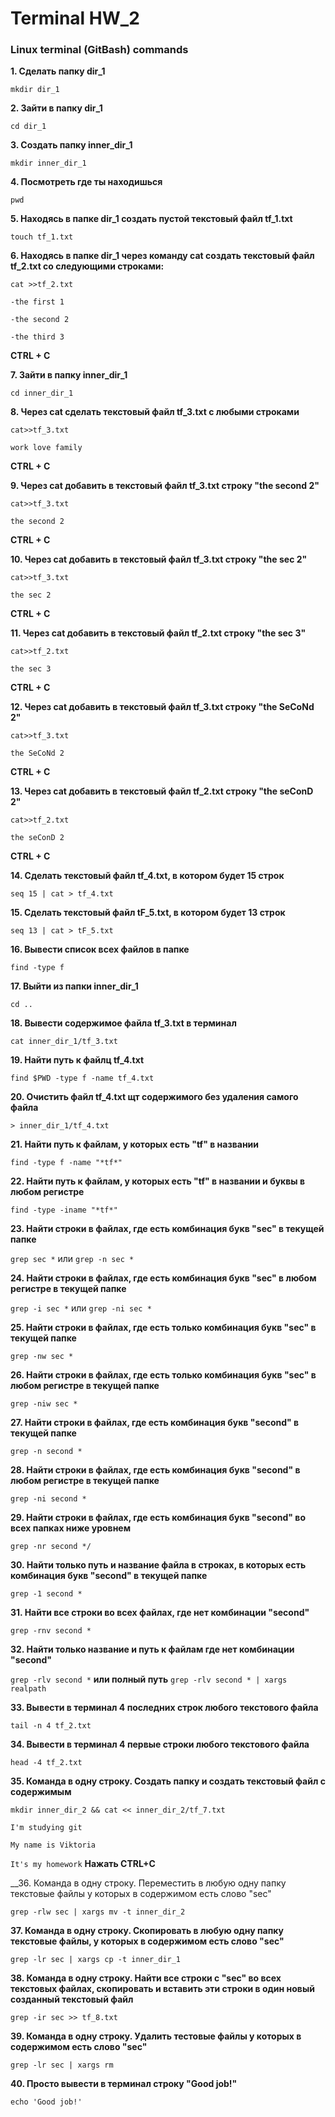 # Terminal HW_2
### Linux terminal (GitBash) commands

__1. Сделать папку dir_1__

`mkdir dir_1`

__2. Зайти в папку dir_1__

`cd dir_1`

__3. Создать папку inner_dir_1__

`mkdir inner_dir_1`

__4. Посмотреть где ты находишься__

`pwd`

__5. Находясь в папке dir_1 создать пустой текстовый файл tf_1.txt__

`touch tf_1.txt`

__6. Находясь в папке dir_1 через команду cat создать текстовый файл tf_2.txt со следующими строками:__

`cat >>tf_2.txt`

`-the first 1`

`-the second 2`

`-the third 3`

__CTRL + C__

__7. Зайти в папку inner_dir_1__

`cd inner_dir_1`

__8. Через cat сделать текстовый файл tf_3.txt с любыми строками__

`cat>>tf_3.txt`

`work love family`

__CTRL + C__

__9. Через cat добавить в текстовый файл tf_3.txt строку "the second 2"__

`cat>>tf_3.txt`

`the second 2`

__CTRL + C__

__10. Через cat добавить в текстовый файл tf_3.txt строку "the sec 2"__

`cat>>tf_3.txt`

`the sec 2`

__CTRL + C__

__11. Через cat добавить в текстовый файл tf_2.txt строку "the sec 3"__

`cat>>tf_2.txt`

`the sec 3`

__CTRL + C__

__12. Через cat добавить в текстовый файл tf_3.txt строку "the SeCoNd 2"__

`cat>>tf_3.txt`

`the SeCoNd 2`

__CTRL + C__

__13. Через cat добавить в текстовый файл tf_2.txt строку "the seConD 2"__

`cat>>tf_2.txt`

`the seConD 2`

__CTRL + C__

__14. Сделать текстовый файл tf_4.txt, в котором будет 15 строк__

`seq 15 | cat > tf_4.txt`

__15. Сделать текстовый файл tF_5.txt, в котором будет 13 строк__

`seq 13 | cat > tF_5.txt`

__16. Вывести список всех файлов в папке__

`find -type f`

__17. Выйти из папки inner_dir_1__

`cd ..`

__18. Вывести содержимое файла tf_3.txt в терминал__

`cat inner_dir_1/tf_3.txt`

__19. Найти путь к файлц tf_4.txt__

`find $PWD -type f -name tf_4.txt`

__20. Очистить файл tf_4.txt щт содержимого без удаления самого файла__

`> inner_dir_1/tf_4.txt`

__21. Найти путь к файлам, у которых есть "tf" в названии__

`find -type f -name "*tf*"`

__22. Найти путь к файлам, у которых есть "tf" в названии и буквы в любом регистре__

`find -type -iname "*tf*"`

__23. Найти строки в файлах, где есть комбинация букв "sec" в текущей папке__

`grep sec *` или `grep -n sec *`

__24. Найти строки в файлах, где есть комбинация букв "sec" в любом регистре в текущей папке__

`grep -i sec *` или `grep -ni sec *`

__25. Найти строки в файлах, где есть только комбинация букв "sec" в текущей папке__

`grep -nw sec *`

__26. Найти строки в файлах, где есть только комбинация букв "sec" в любом регистре в текущей папке__

`grep -niw sec *`

__27. Найти строки в файлах, где есть комбинация букв "second" в текущей папке__

`grep -n second *`

__28. Найти строки в файлах, где есть комбинация букв "second" в любом регистре в текущей папке__

`grep -ni second *`

__29. Найти строки в файлах, где есть комбинация букв "second" во всех папках ниже уровнем__

`grep -nr second */`

__30. Найти только путь и название файла в строках, в которых есть комбинация букв "second" в текущей папке__

`grep -1 second *`

__31. Найти все строки во всех файлах, где нет комбинации "second"__

`grep -rnv second *`

__32. Найти только название и путь к файлам где нет комбинации "second"__

`grep -rlv second *` __или полный путь__ `grep -rlv second * | xargs realpath`

__33. Вывести в терминал 4 последних строк любого текстового файла__

`tail -n 4 tf_2.txt`

__34. Вывести в терминал 4 первые строки любого текстового файла__

`head -4 tf_2.txt`

__35. Команда в одну строку. Создать папку и создать текстовый файл с содержимым__

`mkdir inner_dir_2 && cat << inner_dir_2/tf_7.txt`

`I'm studying git`

`My name is Viktoria`

`It's my homework`
 __Нажать CTRL+C__

__36. Команда в одну строку. Переместить в любую одну папку текстовые файлы у которых в содержимом есть слово "sec"

`grep -rlw sec | xargs mv -t inner_dir_2`

__37. Команда в одну строку. Скопировать в любую одну папку текстовые файлы, у которых в содержимом есть слово "sec"__

`grep -lr sec | xargs cp -t inner_dir_1`

__38. Команда в одну строку. Найти все строки с "sec" во всех текстовых файлах, скопировать и вставить эти строки в один новый созданный текстовый файл__ 

`grep -ir sec >> tf_8.txt`

__39. Команда в одну строку. Удалить тестовые файлы у которых в содержимом есть слово "sec"__

`grep -lr sec | xargs rm`

__40. Просто вывести в терминал строку "Good job!"__

`echo 'Good job!'`
